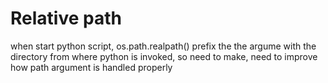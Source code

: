 # Relative path 
when start python script, os.path.realpath() prefix the the argume with the directory from where python is invoked, so need to make, need to improve how path argument is handled properly 
